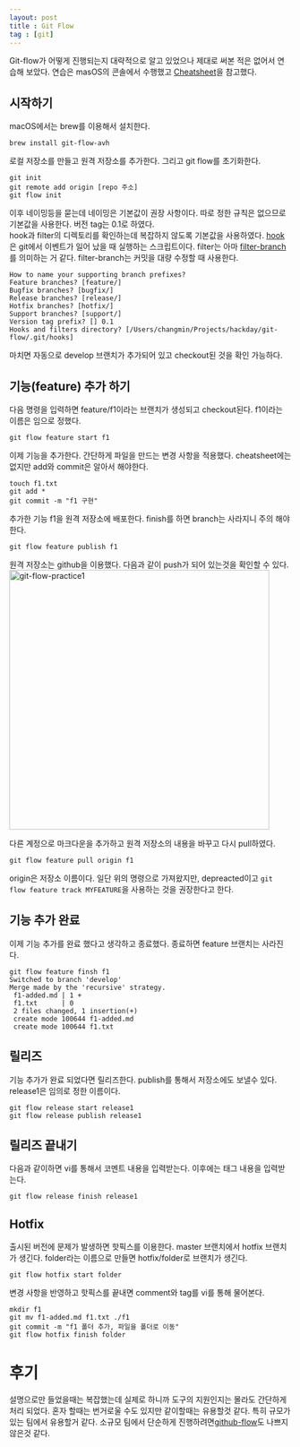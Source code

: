 ```yaml
---
layout: post
title : Git Flow
tag : [git]
---
```


Git-flow가 어떻게 진행되는지 대략적으로 알고 있었으나 제대로 써본 적은 없어서 연습해 보았다. 
연습은 masOS의 콘솔에서 수행했고 [Cheatsheet](https://danielkummer.github.io/git-flow-cheatsheet/index.ko_KR.html)을 참고했다.  

## 시작하기  
macOS에서는 brew를 이용해서 설치한다.
```
brew install git-flow-avh
```

로컬 저장소를 만들고 원격 저장소를 추가한다. 그리고 git flow를 초기화한다.
```
git init
git remote add origin [repo 주소]
git flow init  
```
이후 네이밍등을 묻는데 네이밍은 기본값이 권장 사항이다. 따로 정한 규칙은 없으므로 기본값을 사용한다.
버전 tag는 0.1로 하였다.  
hook과 filter의 디렉토리를 확인하는데 복잡하지 않도록 기본값을 사용하였다. 
[hook](https://git-scm.com/book/ko/v1/Git%EB%A7%9E%EC%B6%A4-Git-%ED%9B%85)은 git에서 이벤트가 일어 났을 때 실행하는 스크립트이다. filter는 아마 [filter-branch](https://git-scm.com/book/ko/v1/Git-%EB%8F%84%EA%B5%AC-%ED%9E%88%EC%8A%A4%ED%86%A0%EB%A6%AC-%EB%8B%A8%EC%9E%A5%ED%95%98%EA%B8%B0#filter-branch%EB%8A%94-%ED%8F%AC%ED%81%AC%EB%A0%88%EC%9D%B8)를 의미하는 거 같다. filter-branch는 커밋을 대량 수정할 때 사용한다.
```
How to name your supporting branch prefixes?
Feature branches? [feature/] 
Bugfix branches? [bugfix/] 
Release branches? [release/] 
Hotfix branches? [hotfix/] 
Support branches? [support/] 
Version tag prefix? [] 0.1
Hooks and filters directory? [/Users/changmin/Projects/hackday/git-flow/.git/hooks] 
```
마치면 자동으로 develop 브랜치가 추가되어 있고 checkout된 것을 확인 가능하다.

## 기능(feature) 추가 하기
다음 명령을 입력하면 feature/f1이라는 브랜치가 생성되고 checkout된다. f1이라는 이름은 임으로 정했다. 
```
git flow feature start f1
```
이제 기능을 추가한다. 간단하게 파일을 만드는 변경 사항을 적용했다. cheatsheet에는 없지만 add와 commit은 알아서 해야한다. 
```
touch f1.txt
git add *
git commit -m "f1 구현"
```
추가한 기능 f1을 원격 저장소에 배포한다. finish를 하면 branch는 사라지니 주의 해야한다.
```
git flow feature publish f1
```
원격 저장소는 github을 이용했다. 다음과 같이 push가 되어 있는것을 확인할 수 있다.
<img width="464" alt="git-flow-practice1" src="https://user-images.githubusercontent.com/7522327/40048762-fcdabc16-586d-11e8-93ee-a2635e4fc944.png">

다른 계정으로 마크다운을 추가하고 원격 저장소의 내용을 바꾸고 다시 pull하였다.
```
git flow feature pull origin f1
```
origin은 저장소 이름이다. 일단 위의 명령으로 가져왔지만, depreacted이고 `git flow feature track MYFEATURE`을 사용하는 것을 권장한다고 한다. 

## 기능 추가 완료
이제 기능 추가를 완료 했다고 생각하고 종료했다. 종료하면 feature 브랜치는 사라진다.
```
git flow feature finsh f1
Switched to branch 'develop'
Merge made by the 'recursive' strategy.
 f1-added.md | 1 +
 f1.txt      | 0
 2 files changed, 1 insertion(+)
 create mode 100644 f1-added.md
 create mode 100644 f1.txt
```

## 릴리즈
기능 추가가 완료 되었다면 릴리즈한다. publish를 통해서 저장소에도 보낼수 있다. release1은 임의로 정한 이름이다.
```
git flow release start release1
git flow release publish release1
```

## 릴리즈 끝내기
다음과 같이하면 vi를 통해서 코멘트 내용을 입력받는다. 이후에는 태그 내용을 입력받는다. 
```
git flow release finish release1
```

## Hotfix
출시된 버전에 문제가 발생하면 핫픽스를 이용한다. master 브랜치에서 hotfix 브랜치가 생긴다. folder라는 이름으로 만들면 hotfix/folder로 브랜치가 생긴다.
```
git flow hotfix start folder
```

변경 사항을 반영하고 핫픽스를 끝내면 comment와 tag를 vi를 통해 물어본다.
```
mkdir f1
git mv f1-added.md f1.txt ./f1 
git commit -m "f1 폴더 추가, 파일을 폴더로 이동"
git flow hotfix finish folder
```
# 후기
설명으로만 들었을때는 복잡했는데 실제로 하니까 도구의 지원인지는 몰라도 간단하게 처리 되었다. 혼자 할때는 번거로울 수도 있지만 같이할때는 유용할것 같다. 특히 규모가 있는 팀에서 유용할거 같다. 소규모 팀에서 단순하게 진행하려면[github-flow](https://guides.github.com/introduction/flow/)도 나쁘지 않은것 같다.

